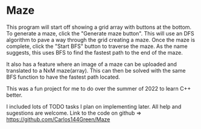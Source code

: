 # Maze
This program will start off showing a grid array with buttons at the bottom. 
To generate a maze, click the "Generate maze button". 
This will use an DFS algorithm to pave a way through the grid creating a maze. 
Once the maze is complete, click the "Start BFS" button to traverse the maze.
As the name suggests, this uses BFS to find the fastest path to the end of the maze.

It also has a feature where an image of a maze can be uploaded and translated to a NxM maze(array).
This can then be solved with the same BFS function to have the fastest path located.

This was a fun project for me to do over the summer of 2022 to learn C++ better.
 
I included lots of TODO tasks I plan on implementing later. All help and sugestions are welcome.
Link to the code on github => https://github.com/Carlos144Green/Maze
